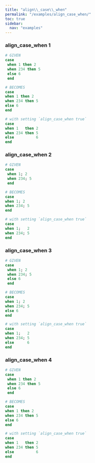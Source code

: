 ```yaml
---
title: "align\\_case\\_when"
permalink: "/examples/align_case_when/"
toc: true
sidebar:
  nav: "examples"
---
```


### align\_case\_when 1
```ruby
# GIVEN
case
 when 1 then 2
 when 234 then 5 
 else 6
 end
```
```ruby
# BECOMES
case
when 1 then 2
when 234 then 5
else 6
end
```
```ruby
# with setting `align_case_when true`
case
when 1   then 2
when 234 then 5
else          6
end
```
### align\_case\_when 2
```ruby
# GIVEN
case
 when 1; 2
 when 234; 5 
 end
```
```ruby
# BECOMES
case
when 1; 2
when 234; 5
end
```
```ruby
# with setting `align_case_when true`
case
when 1;   2
when 234; 5
end
```
### align\_case\_when 3
```ruby
# GIVEN
case
 when 1; 2
 when 234; 5 
 else 6
 end
```
```ruby
# BECOMES
case
when 1; 2
when 234; 5
else 6
end
```
```ruby
# with setting `align_case_when true`
case
when 1;   2
when 234; 5
else      6
end
```
### align\_case\_when 4
```ruby
# GIVEN
case
 when 1 then 2
 when 234 then 5 
 else 6 
 end
```
```ruby
# BECOMES
case
when 1 then 2
when 234 then 5
else 6
end
```
```ruby
# with setting `align_case_when true`
case
when 1   then 2
when 234 then 5
else          6
end
```
